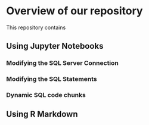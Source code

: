 # Overview of our repository
This repository contains 

## Using Jupyter Notebooks
 

### Modifying the SQL Server Connection

### Modifying the SQL Statements

### Dynamic SQL code chunks

## Using R Markdown
